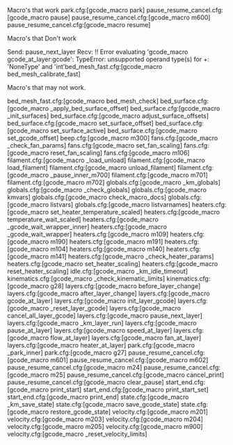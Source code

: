 Macro's that work
park.cfg:[gcode_macro park]
pause_resume_cancel.cfg:[gcode_macro pause]
pause_resume_cancel.cfg:[gcode_macro m600]
pause_resume_cancel.cfg:[gcode_macro resume]


Macro's that Don't work

Send: pause_next_layer
Recv: !! Error evaluating 'gcode_macro gcode_at_layer:gcode': TypeError: unsupported operand type(s) for +: 'NoneType' and 'int'bed_mesh_fast.cfg:[gcode_macro bed_mesh_calibrate_fast]

Macro's that may not work.

bed_mesh_fast.cfg:[gcode_macro bed_mesh_check]
bed_surface.cfg:[gcode_macro _apply_bed_surface_offset]
bed_surface.cfg:[gcode_macro _init_surfaces]
bed_surface.cfg:[gcode_macro adjust_surface_offsets]
bed_surface.cfg:[gcode_macro set_surface_offset]
bed_surface.cfg:[gcode_macro set_surface_active]
bed_surface.cfg:[gcode_macro set_gcode_offset]
beep.cfg:[gcode_macro m300]
fans.cfg:[gcode_macro _check_fan_params]
fans.cfg:[gcode_macro set_fan_scaling]
fans.cfg:[gcode_macro reset_fan_scaling]
fans.cfg:[gcode_macro m106]
filament.cfg:[gcode_macro _load_unload]
filament.cfg:[gcode_macro load_filament]
filament.cfg:[gcode_macro unload_filament]
filament.cfg:[gcode_macro _pause_inner_m700]
filament.cfg:[gcode_macro m701]
filament.cfg:[gcode_macro m702]
globals.cfg:[gcode_macro _km_globals]
globals.cfg:[gcode_macro _check_globals]
globals.cfg:[gcode_macro kmvars]
globals.cfg:[gcode_macro check_macro_docs]
globals.cfg:[gcode_macro listvars]
globals.cfg:[gcode_macro listvarnames]
heaters.cfg:[gcode_macro set_heater_temperature_scaled]
heaters.cfg:[gcode_macro temperature_wait_scaled]
heaters.cfg:[gcode_macro _gcode_wait_wrapper_inner]
heaters.cfg:[gcode_macro _gcode_wait_wrapper]
heaters.cfg:[gcode_macro m109]
heaters.cfg:[gcode_macro m190]
heaters.cfg:[gcode_macro m191]
heaters.cfg:[gcode_macro m104]
heaters.cfg:[gcode_macro m140]
heaters.cfg:[gcode_macro m141]
heaters.cfg:[gcode_macro _check_heater_params]
heaters.cfg:[gcode_macro set_heater_scaling]
heaters.cfg:[gcode_macro reset_heater_scaling]
idle.cfg:[gcode_macro _km_idle_timeout]
kinematics.cfg:[gcode_macro _check_kinematic_limits]
kinematics.cfg:[gcode_macro g28]
layers.cfg:[gcode_macro before_layer_change]
layers.cfg:[gcode_macro after_layer_change]
layers.cfg:[gcode_macro gcode_at_layer]
layers.cfg:[gcode_macro init_layer_gcode]
layers.cfg:[gcode_macro _reset_layer_gcode]
layers.cfg:[gcode_macro cancel_all_layer_gcode]
layers.cfg:[gcode_macro pause_next_layer]
layers.cfg:[gcode_macro _km_layer_run]
layers.cfg:[gcode_macro pause_at_layer]
layers.cfg:[gcode_macro speed_at_layer]
layers.cfg:[gcode_macro flow_at_layer]
layers.cfg:[gcode_macro fan_at_layer]
layers.cfg:[gcode_macro heater_at_layer]
park.cfg:[gcode_macro _park_inner]
park.cfg:[gcode_macro g27]
pause_resume_cancel.cfg:[gcode_macro m601]
pause_resume_cancel.cfg:[gcode_macro m602]
pause_resume_cancel.cfg:[gcode_macro m24]
pause_resume_cancel.cfg:[gcode_macro m25]
pause_resume_cancel.cfg:[gcode_macro cancel_print]
pause_resume_cancel.cfg:[gcode_macro clear_pause]
start_end.cfg:[gcode_macro print_start]
start_end.cfg:[gcode_macro print_start_set]
start_end.cfg:[gcode_macro print_end]
state.cfg:[gcode_macro _km_save_state]
state.cfg:[gcode_macro save_gcode_state]
state.cfg:[gcode_macro restore_gcode_state]
velocity.cfg:[gcode_macro m201]
velocity.cfg:[gcode_macro m203]
velocity.cfg:[gcode_macro m204]
velocity.cfg:[gcode_macro m205]
velocity.cfg:[gcode_macro m900]
velocity.cfg:[gcode_macro _reset_velocity_limits]
